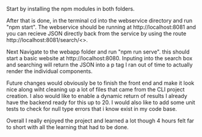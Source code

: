 Start by installing the npm modules in both folders.

After that is done, in the terminal cd into the webservice directory and run "npm start". The webservice should be running at http://localhost:8081 and you can recieve JSON directly back from the service by using the route http://localhost:8081/search/<<query>>.

Next Navigate to the webapp folder and run "npm run serve". this should start a basic website at http://localhost:8080. Inputing into the search box and searching will return the JSON into a p tag I ran out of time to actually render the individual components.

Future changes would obviously be to finish the front end and make it look nice along wiht cleaning up a lot of files that came from the CLI project creation. I also would like to enable a dynamic return of results I already have the backend ready for this up to 20. I would also like to add some unit tests to check for null type errors that i know exist in my code base.

Overall I really enjoyed the project and learned a lot though 4 hours felt far to short with all the learning that had to be done.


